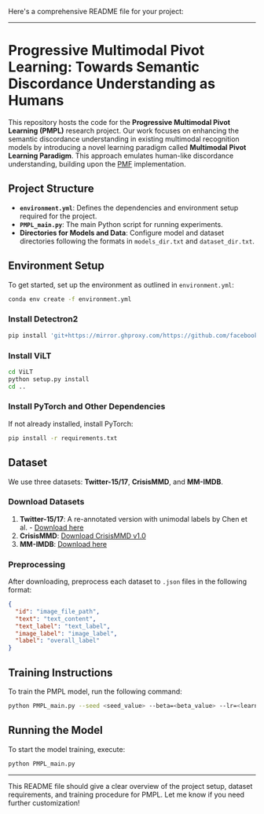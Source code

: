 
Here's a comprehensive README file for your project:

---

# Progressive Multimodal Pivot Learning: Towards Semantic Discordance Understanding as Humans

This repository hosts the code for the **Progressive Multimodal Pivot Learning (PMPL)** research project. Our work focuses on enhancing the semantic discordance understanding in existing multimodal recognition models by introducing a novel learning paradigm called **Multimodal Pivot Learning Paradigm**. This approach emulates human-like discordance understanding, building upon the [PMF](https://github.com/yaoweilee/PMF) implementation.

## Project Structure

- **`environment.yml`**: Defines the dependencies and environment setup required for the project.
- **`PMPL_main.py`**: The main Python script for running experiments.
- **Directories for Models and Data**: Configure model and dataset directories following the formats in `models_dir.txt` and `dataset_dir.txt`.

## Environment Setup

To get started, set up the environment as outlined in `environment.yml`:

```bash
conda env create -f environment.yml
```

### Install Detectron2

```bash
pip install 'git+https://mirror.ghproxy.com/https://github.com/facebookresearch/detectron2.git'
```

### Install ViLT

```bash
cd ViLT
python setup.py install
cd ..
```

### Install PyTorch and Other Dependencies

If not already installed, install PyTorch:

```bash
pip install -r requirements.txt
```

## Dataset

We use three datasets: **Twitter-15/17**, **CrisisMMD**, and **MM-IMDB**.

### Download Datasets

1. **Twitter-15/17**: A re-annotated version with unimodal labels by Chen et al. - [Download here](https://github.com/code-chendl/HFIR)
2. **CrisisMMD**: [Download CrisisMMD v1.0](https://crisisnlp.qcri.org/crisismmd)
3. **MM-IMDB**: [Download here](http://lisi1.unal.edu.co/mmimdb/mmimdb.tar.gz)

### Preprocessing

After downloading, preprocess each dataset to `.json` files in the following format:

```json
{
  "id": "image_file_path",
  "text": "text_content",
  "text_label": "text_label",
  "image_label": "image_label",
  "label": "overall_label"
}
```

## Training Instructions

To train the PMPL model, run the following command:

```bash
python PMPL_main.py --seed <seed_value> --beta=<beta_value> --lr=<learning_rate> --prompt_length=<prompt_length> --n_fusion_layers=<fusion_layers> --batch_size=64 --class_num=<dataset_class_count> --config=./configs --dataset=<dataset_name> --dev_dataset=dev.txt --device=cuda:<cuda_device_number> --file_path=<output_file_path> --test_dataset=test.txt --train_dataset=train.txt --type=train
```

## Running the Model

To start the model training, execute:

```bash
python PMPL_main.py
```

---

This README file should give a clear overview of the project setup, dataset requirements, and training procedure for PMPL. Let me know if you need further customization!
